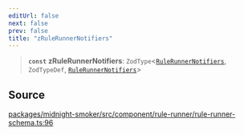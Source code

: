 ```yaml
---
editUrl: false
next: false
prev: false
title: "zRuleRunnerNotifiers"
---
```


> **`const`** **zRuleRunnerNotifiers**: `ZodType`\<[`RuleRunnerNotifiers`](/api/midnight-smoker/midnight-smoker/rule-runner/interfaces/rulerunnernotifiers/), `ZodTypeDef`, [`RuleRunnerNotifiers`](/api/midnight-smoker/midnight-smoker/rule-runner/interfaces/rulerunnernotifiers/)\>

## Source

[packages/midnight-smoker/src/component/rule-runner/rule-runner-schema.ts:96](https://github.com/boneskull/midnight-smoker/blob/417858b/packages/midnight-smoker/src/component/rule-runner/rule-runner-schema.ts#L96)
